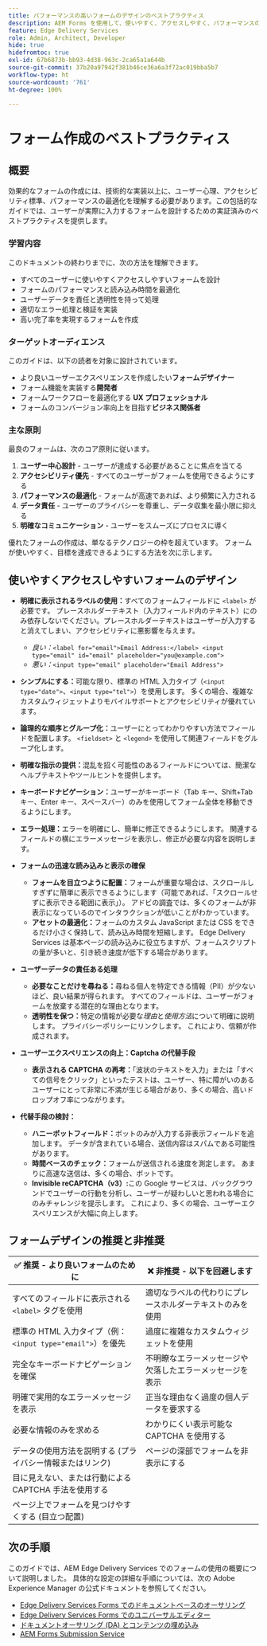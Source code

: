 ```yaml
---
title: パフォーマンスの高いフォームのデザインのベストプラクティス
description: AEM Forms を使用して、使いやすく、アクセスしやすく、パフォーマンスの高いフォームを作成するための基本的なベストプラクティスについて説明します。 データ品質、ユーザーエクスペリエンス、送信成功率を向上させます。
feature: Edge Delivery Services
role: Admin, Architect, Developer
hide: true
hidefromtoc: true
exl-id: 67b6873b-bb93-4d38-963c-2ca65a1a644b
source-git-commit: 37b20a97942f381b46ce36a6a3f72ac019bba5b7
workflow-type: ht
source-wordcount: '761'
ht-degree: 100%

---
```


# フォーム作成のベストプラクティス

## 概要

効果的なフォームの作成には、技術的な実装以上に、ユーザー心理、アクセシビリティ標準、パフォーマンスの最適化を理解する必要があります。この包括的なガイドでは、ユーザーが実際に入力するフォームを設計するための実証済みのベストプラクティスを提供します。

### 学習内容

このドキュメントの終わりまでに、次の方法を理解できます。

* すべてのユーザーに使いやすくアクセスしやすいフォームを設計
* フォームのパフォーマンスと読み込み時間を最適化
* ユーザーデータを責任と透明性を持って処理
* 適切なエラー処理と検証を実装
* 高い完了率を実現するフォームを作成

### ターゲットオーディエンス

このガイドは、以下の読者を対象に設計されています。

* より良いユーザーエクスペリエンスを作成したい&#x200B;**フォームデザイナー**
* フォーム機能を実装する&#x200B;**開発者**
* フォームワークフローを最適化する **UX プロフェッショナル**
* フォームのコンバージョン率向上を目指す&#x200B;**ビジネス関係者**

### 主な原則

最良のフォームは、次のコア原則に従います。

1. **ユーザー中心設計** - ユーザーが達成する必要があることに焦点を当てる
2. **アクセシビリティ優先** - すべてのユーザーがフォームを使用できるようにする
3. **パフォーマンスの最適化** - フォームが高速であれば、より頻繁に入力される
4. **データ責任** - ユーザーのプライバシーを尊重し、データ収集を最小限に抑える
5. **明確なコミュニケーション** - ユーザーをスムーズにプロセスに導く

優れたフォームの作成は、単なるテクノロジーの枠を超えています。 フォームが使いやすく、目標を達成できるようにする方法を次に示します。

## 使いやすくアクセスしやすいフォームのデザイン

* **明確に表示されるラベルの使用：**&#x200B;すべてのフォームフィールドに `<label>` が必要です。 プレースホルダーテキスト（入力フィールド内のテキスト）にのみ依存しないでください。プレースホルダーテキストはユーザーが入力すると消えてしまい、アクセシビリティに悪影響を与えます。
   * *良い：*`<label for="email">Email Address:</label> <input type="email" id="email" placeholder="you@example.com">`
   * *悪い：*`<input type="email" placeholder="Email Address">`
* **シンプルにする：**&#x200B;可能な限り、標準の HTML 入力タイプ（`<input type="date">`、`<input type="tel">`）を使用します。 多くの場合、複雑なカスタムウィジェットよりモバイルサポートとアクセシビリティが優れています。
* **論理的な順序とグループ化：**&#x200B;ユーザーにとってわかりやすい方法でフィールドを配置します。 `<fieldset>` と `<legend>` を使用して関連フィールドをグループ化します。
* **明確な指示の提供：**&#x200B;混乱を招く可能性のあるフィールドについては、簡潔なヘルプテキストやツールヒントを提供します。
* **キーボードナビゲーション：**&#x200B;ユーザーがキーボード（Tab キー、Shift+Tab キー、Enter キー、スペースバー）のみを使用してフォーム全体を移動できるようにします。
* **エラー処理：**&#x200B;エラーを明確にし、簡単に修正できるようにします。 関連するフィールドの横にエラーメッセージを表示し、修正が必要な内容を説明します。

* **フォームの迅速な読み込みと表示の確保**

   * **フォームを目立つように配置：**&#x200B;フォームが重要な場合は、スクロールしすぎずに簡単に表示できるようにします（可能であれば、「スクロールせずに表示できる範囲に表示」）。 アドビの調査では、多くのフォームが非表示になっているのでインタラクションが低いことがわかっています。
   * **アセットの最適化：**&#x200B;フォームのカスタム JavaScript または CSS をできるだけ小さく保持して、読み込み時間を短縮します。 Edge Delivery Services は基本ページの読み込みに役立ちますが、フォームスクリプトの量が多いと、引き続き速度が低下する場合があります。

* **ユーザーデータの責任ある処理**
   * **必要なことだけを尋ねる：**&#x200B;尋ねる個人を特定できる情報（PII）が少ないほど、良い結果が得られます。 すべてのフィールドは、ユーザーがフォームを放棄する潜在的な理由となります。
   * **透明性を保つ：**&#x200B;特定の情報が必要な&#x200B;*理由*&#x200B;と&#x200B;*使用方法*&#x200B;について明確に説明します。 プライバシーポリシーにリンクします。 これにより、信頼が作成されます。

* **ユーザーエクスペリエンスの向上：Captcha の代替手段**

   * **表示される CAPTCHA の再考：**「波状のテキストを入力」または「すべての信号をクリック」といったテストは、ユーザー、特に障がいのあるユーザーにとって非常に不満が生じる場合があり、多くの場合、高いドロップオフ率につながります。

* **代替手段の検討：**
   * **ハニーポットフィールド：**&#x200B;ボットのみが入力する非表示フィールドを追加します。 データが含まれている場合、送信内容はスパムである可能性があります。
   * **時間ベースのチェック：**&#x200B;フォームが送信される速度を測定します。 あまりに高速な送信は、多くの場合、ボットです。
   * **Invisible reCAPTCHA（v3）:**&#x200B;この Google サービスは、バックグラウンドでユーザーの行動を分析し、ユーザーが疑わしいと思われる場合にのみチャレンジを提示します。 これにより、多くの場合、ユーザーエクスペリエンスが大幅に向上します。

## フォームデザインの推奨と非推奨

| ✅ 推奨 - より良いフォームのために | ❌ 非推奨 - 以下を回避します |
|----------------------------------------------------------------------|------------------------------------------------------------------|
| すべてのフィールドに表示される `<label>` タグを使用 | 適切なラベルの代わりにプレースホルダーテキストのみを使用 |
| 標準の HTML 入力タイプ（例：`<input type="email">`）を優先 | 過度に複雑なカスタムウィジェットを使用 |
| 完全なキーボードナビゲーションを確保 | 不明瞭なエラーメッセージや欠落したエラーメッセージを表示 |
| 明確で実用的なエラーメッセージを表示 | 正当な理由なく過度の個人データを要求する |
| 必要な情報のみを求める | わかりにくい表示可能な CAPTCHA を使用する |
| データの使用方法を説明する (プライバシー情報またはリンク) | ページの深部でフォームを非表示にする |
| 目に見えない、または行動による CAPTCHA 手法を使用する |                                                                  |
| ページ上でフォームを見つけやすくする (目立つ配置) |                                                                  |


## 次の手順

このガイドでは、AEM Edge Delivery Services でのフォームの使用の概要について説明しました。 具体的な設定の詳細な手順については、次の Adobe Experience Manager の公式ドキュメントを参照してください。

* [Edge Delivery Services Forms でのドキュメントベースのオーサリング](/help/edge/docs/forms/tutorial.md)
* [Edge Delivery Services Forms でのユニバーサルエディター](/help/edge/docs/forms/universal-editor/overview-universal-editor-for-edge-delivery-services-for-forms.md)
* [ ドキュメントオーサリング (DA) とコンテンツの埋め込み ](https://www.aem.live/developer/da-tutorial)
* [AEM Forms Submission Service](/help/edge/docs/forms/configure-submission-action-for-eds-forms.md)
